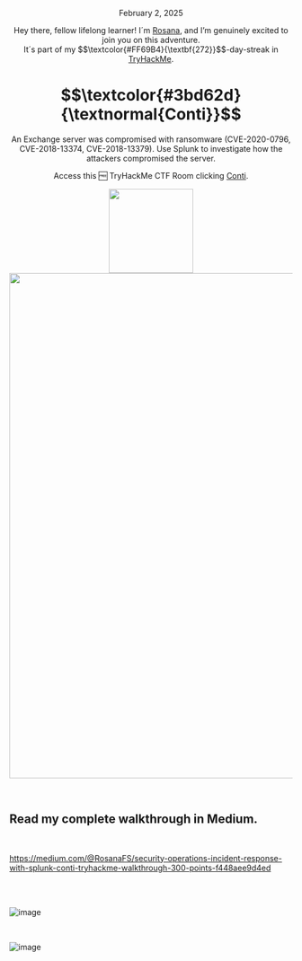 <p align="center">February 2, 2025</p>
<p align="center">Hey there, fellow lifelong learner! I´m <a href="https://www.linkedin.com/in/rosanafssantos/">Rosana</a>, and I’m genuinely excited to join you on this adventure.<br>
It´s part of my $$\textcolor{#FF69B4}{\textbf{272}}$$-day-streak in  <a href="https://tryhackme.com">TryHackMe</a>.</p>

<h1 align="center">
  $$\textcolor{#3bd62d}{\textnormal{Conti}}$$
</h1>
<p align="center">An Exchange server was compromised with ransomware (CVE-2020-0796, CVE-2018-13374, CVE-2018-13379). Use Splunk to investigate how the attackers compromised the server.</p>
<p align="center">Access this 🆓 TryHackMe CTF Room clicking <a href="https://tryhackme.com/room/contiransomwarehgh">Conti</a>.</p>
                                                              
<p align="center">
  <img height="150px" hspace="20" src="https://github.com/user-attachments/assets/de2085c7-7f07-4f57-860f-8d1f40cc3197">
  <img width="900px" src="https://github.com/user-attachments/assets/0fe010c4-0c31-4baa-857f-29d90ea0696b">
</p>

<br>

<h2>Read my complete walkthrough in Medium.</h2>
<br>

https://medium.com/@RosanaFS/security-operations-incident-response-with-splunk-conti-tryhackme-walkthrough-300-points-f448aee9d4ed

<br>
<br>

![image](https://github.com/user-attachments/assets/6c725caf-29f1-40e4-9df8-325815dc6835)

<br>

![image](https://github.com/user-attachments/assets/44d027e3-31b6-46a4-96a7-2d545a537d1b)
